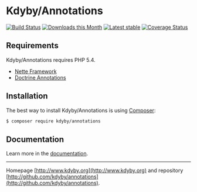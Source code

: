 Kdyby/Annotations
======

[![Build Status](https://travis-ci.org/Kdyby/Annotations.svg?branch=master)](https://travis-ci.org/Kdyby/Annotations)
[![Downloads this Month](https://img.shields.io/packagist/dm/kdyby/annotations.svg)](https://packagist.org/packages/kdyby/annotations)
[![Latest stable](https://img.shields.io/packagist/v/kdyby/annotations.svg)](https://packagist.org/packages/kdyby/annotations)
[![Coverage Status](https://coveralls.io/repos/github/Kdyby/Annotations/badge.svg?branch=master)](https://coveralls.io/github/Kdyby/Annotations?branch=master)



Requirements
------------

Kdyby/Annotations requires PHP 5.4.

- [Nette Framework](https://github.com/nette/nette)
- [Doctrine Annotations](https://github.com/doctrine/annotations)


Installation
------------

The best way to install Kdyby/Annotations is using  [Composer](http://getcomposer.org/):

```sh
$ composer require kdyby/annotations
```


Documentation
------------

Learn more in the [documentation](https://github.com/Kdyby/Annotations/blob/master/docs/en/index.md).


-----

Homepage [http://www.kdyby.org](http://www.kdyby.org) and repository [http://github.com/kdyby/annotations](http://github.com/kdyby/annotations).
